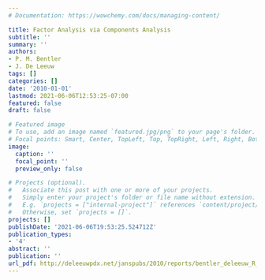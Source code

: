 ```yaml
---
# Documentation: https://wowchemy.com/docs/managing-content/

title: Factor Analysis via Components Analysis
subtitle: ''
summary: ''
authors:
- P. M. Bentler
- J. De Leeuw
tags: []
categories: []
date: '2010-01-01'
lastmod: 2021-06-06T12:53:25-07:00
featured: false
draft: false

# Featured image
# To use, add an image named `featured.jpg/png` to your page's folder.
# Focal points: Smart, Center, TopLeft, Top, TopRight, Left, Right, BottomLeft, Bottom, BottomRight.
image:
  caption: ''
  focal_point: ''
  preview_only: false

# Projects (optional).
#   Associate this post with one or more of your projects.
#   Simply enter your project's folder or file name without extension.
#   E.g. `projects = ["internal-project"]` references `content/project/deep-learning/index.md`.
#   Otherwise, set `projects = []`.
projects: []
publishDate: '2021-06-06T19:53:25.524712Z'
publication_types:
- '4'
abstract: ''
publication: ''
url_pdf: http://deleeuwpdx.net/janspubs/2010/reports/bentler_deleeuw_R_10.pdf
---
```

